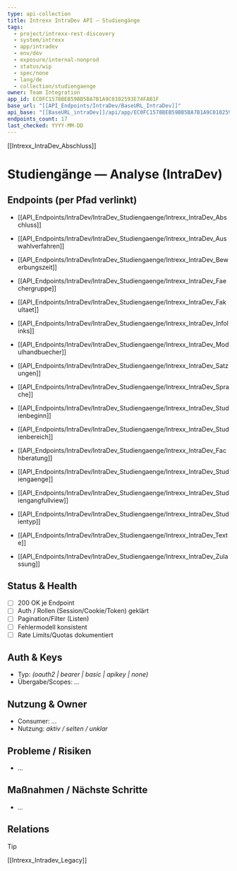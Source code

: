 ```yaml
---
type: api-collection
title: Intrexx IntraDev API — Studiengänge
tags:
  - project/intrexx-rest-discovery
  - system/intrexx
  - app/intradev
  - env/dev
  - exposure/internal-nonprod
  - status/wip
  - spec/none
  - lang/de
  - collection/studiengaenge
owner: Team Integration
app_id: EC0FC1578BEB59BB5BA7B1A9C0102593E74FAB1F
base_url: "[[API_Endpoints/IntraDev/BaseURL_IntraDev]]"
api_base: "[[BaseURL_intraDev]]/api/app/EC0FC1578BEB59BB5BA7B1A9C0102593E74FAB1F"
endpoints_count: 17
last_checked: YYYY-MM-DD
---
```

[[Intrexx_IntraDev_Abschluss]]
# Studiengänge — Analyse (IntraDev)



## Endpoints (per Pfad verlinkt)

- [[API_Endpoints/IntraDev/IntraDev_Studiengaenge/Intrexx_IntraDev_Abschluss]]
    
- [[API_Endpoints/IntraDev/IntraDev_Studiengaenge/Intrexx_IntraDev_Auswahlverfahren]]
    
- [[API_Endpoints/IntraDev/IntraDev_Studiengaenge/Intrexx_IntraDev_Bewerbungszeit]]
    
- [[API_Endpoints/IntraDev/IntraDev_Studiengaenge/Intrexx_IntraDev_Faechergruppe]]
    
- [[API_Endpoints/IntraDev/IntraDev_Studiengaenge/Intrexx_IntraDev_Fakultaet]]
    
- [[API_Endpoints/IntraDev/IntraDev_Studiengaenge/Intrexx_IntraDev_Infolinks]]
    
- [[API_Endpoints/IntraDev/IntraDev_Studiengaenge/Intrexx_IntraDev_Modulhandbuecher]]
    
- [[API_Endpoints/IntraDev/IntraDev_Studiengaenge/Intrexx_IntraDev_Satzungen]]
    
- [[API_Endpoints/IntraDev/IntraDev_Studiengaenge/Intrexx_IntraDev_Sprache]]
    
- [[API_Endpoints/IntraDev/IntraDev_Studiengaenge/Intrexx_IntraDev_Studienbeginn]]
    
- [[API_Endpoints/IntraDev/IntraDev_Studiengaenge/Intrexx_IntraDev_Studienbereich]]
    
- [[API_Endpoints/IntraDev/IntraDev_Studiengaenge/Intrexx_IntraDev_Fachberatung]]
    
- [[API_Endpoints/IntraDev/IntraDev_Studiengaenge/Intrexx_IntraDev_Studiengaenge]]
    
- [[API_Endpoints/IntraDev/IntraDev_Studiengaenge/Intrexx_IntraDev_Studiengangfullview]]
    
- [[API_Endpoints/IntraDev/IntraDev_Studiengaenge/Intrexx_IntraDev_Studientyp]]
    
- [[API_Endpoints/IntraDev/IntraDev_Studiengaenge/Intrexx_IntraDev_Texte]]
    
- [[API_Endpoints/IntraDev/IntraDev_Studiengaenge/Intrexx_IntraDev_Zulassung]]




## Status & Health
- [ ] 200 OK je Endpoint
- [ ] Auth / Rollen (Session/Cookie/Token) geklärt
- [ ] Pagination/Filter (Listen)
- [ ] Fehlermodell konsistent
- [ ] Rate Limits/Quotas dokumentiert

## Auth & Keys
- Typ: _(oauth2 | bearer | basic | apikey | none)_  
- Übergabe/Scopes: _…_

## Nutzung & Owner
- Consumer: _…_  
- Nutzung: _aktiv / selten / unklar_

## Probleme / Risiken
- _…_

## Maßnahmen / Nächste Schritte
- _…_

## Relations
> [!tip]
> [[Intrexx_Intradev_Legacy]]
